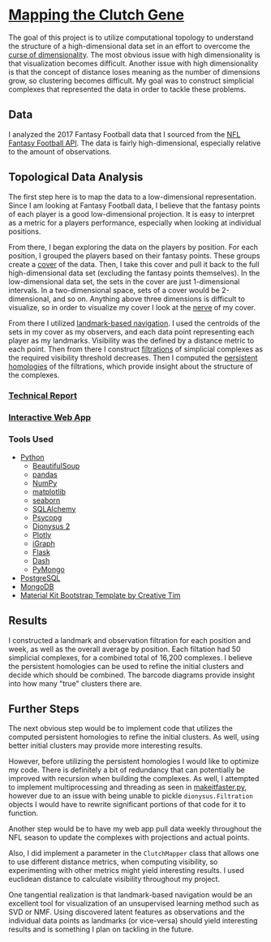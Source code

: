 # [Mapping the Clutch Gene](http://benedictaquino.com/mapping-the-clutch-gene)

The goal of this project is to utilize computational topology to understand the 
structure of a high-dimensional data set in an effort to overcome the [curse of 
dimensionality]. The most obvious issue with high dimensionality is that 
visualization becomes difficult. Another issue with high dimensionality is that 
the concept of distance loses meaning as the number of dimensions grow, so 
clustering becomes difficult. My goal was to construct simplicial complexes that
represented the data in order to tackle these problems.

## Data

I analyzed the 2017 Fantasy Football data that I sourced from the 
[NFL Fantasy Football API](http://api.fantasy.nfl.com/). The data is fairly 
high-dimensional, especially relative to the amount of observations.

[curse of dimensionality]: https://en.wikipedia.org/wiki/Curse_of_dimensionality
[simplicial complexes]: https://en.wikipedia.org/wiki/Simplicial_complex

## Topological Data Analysis

The first step here is to map the data to a low-dimensional representation. 
Since I am looking at Fantasy Football data, I believe that the fantasy points 
of each player is a good low-dimensional projection. It is easy to interpret as 
a metric for a players performance, especially when looking at individual 
positions.

From there, I began exploring the data on the players by position. For each 
position, I grouped the players based on their fantasy points. These groups
create a [cover] of the data. Then, I take this cover and pull it back to the
full high-dimensional data set (excluding the fantasy points themselves). In the
low-dimensional data set, the sets in the cover are just 1-dimensional 
intervals. In a two-dimensional space, sets of a cover would be 2-dimensional,
and so on. Anything above three dimensions is difficult to visualize, so in 
order to visualize my cover I look at the [nerve] of my cover.

From there I utilized [landmark-based navigation]. I used the centroids of the 
sets in my cover as my observers, and each data point representing each player 
as my landmarks. Visibility was the defined by a distance metric to each point. 
Then from there I construct [filtrations] of simplicial complexes as the 
required visibility threshold decreases. Then I computed the 
[persistent homologies] of the filtrations, which provide insight about the 
structure of the complexes.

[cover]: https://en.wikipedia.org/wiki/Cover_(topology)
[nerve]:  https://en.wikipedia.org/wiki/Nerve_of_a_covering
[landmark-based navigation]: https://www.math.upenn.edu/~ghrist/preprints/landmarkvisibility.pdf
[filtrations]: https://en.wikipedia.org/wiki/Filtration_(mathematics)
[persistent homologies]: https://en.wikipedia.org/wiki/Persistent_homology 

### [Technical Report](report.md)

### [Interactive Web App](http://benedictaquino.com/mapping-the-clutch-gene)

### Tools Used

- [Python](https://www.python.org/)
    - [BeautifulSoup](https://www.crummy.com/software/BeautifulSoup/bs4/doc/)
    - [pandas](https://pandas.pydata.org/)
    - [NumPy](http://www.numpy.org/)
    - [matplotlib](https://matplotlib.org/)
    - [seaborn](https://seaborn.pydata.org/)
    - [SQLAlchemy](https://www.sqlalchemy.org/)
    - [Psycopg](http://initd.org/psycopg/)
    - [Dionysus 2](http://www.mrzv.org/software/dionysus2/)
    - [Plotly](https://plot.ly/)
    - [iGraph](http://igraph.org/redirect.html)
    - [Flask](http://flask.pocoo.org/)
    - [Dash](https://plot.ly/products/dash/)
    - [PyMongo](https://api.mongodb.com/python/current/)
- [PostgreSQL](https://www.postgresql.org/)
- [MongoDB](https://www.mongodb.com/)
- [Material Kit Bootstrap Template by Creative Tim](https://demos.creative-tim.com/material-kit/index.html)

## Results

I constructed a landmark and observation filtration for each position and week,
as well as the overall average by position. Each filtation had 50 simplicial 
complexes, for a combined total of 16,200 complexes. I believe the persistent 
homologies can be used to refine the initial clusters and decide which should 
be combined. The barcode diagrams provide insight into how many "true" clusters 
there are.

## Further Steps

The next obvious step would be to implement code that utilizes the computed 
persistent homologies to refine the initial clusters. As well, using better 
initial clusters may provide more interesting results.

However, before utilizing the persistent homologies I would like to optimize my 
code. There is definitely a bit of redundancy that can potentially be improved
with recursion when building the complexes. As well, I attempted to implement
multiprocessing and threading as seen in [makeitfaster.py], however due to an
issue with being unable to pickle `dionysus.Filtration` objects I would have to
rewrite significant portions of that code for it to function.

Another step would be to have my web app pull data weekly throughout the NFL 
season to update the complexes with projections and actual points.

Also, I did implement a parameter in the `ClutchMapper` class that allows one to
use different distance metrics, when computing visibility, so experimenting with
other metrics might yield interesting results. I used euclidean distance to 
calculate visibility throughout my project.

One tangential realization is that landmark-based navigation would be an 
excellent tool for visualization of an unsupervised learning method such as SVD
or NMF. Using discovered latent features as observations and the individual data 
points as landmarks (or vice-versa) should yield interesting results and is 
something I plan on tackling in the future.

[makeitfaster.py]: src/makeitfaster.py
